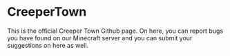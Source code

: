 # CreeperTown
This is the official Creeper Town Github page. On here, you can report bugs you have found on our Minecraft server and you can submit your suggestions on here as well.
